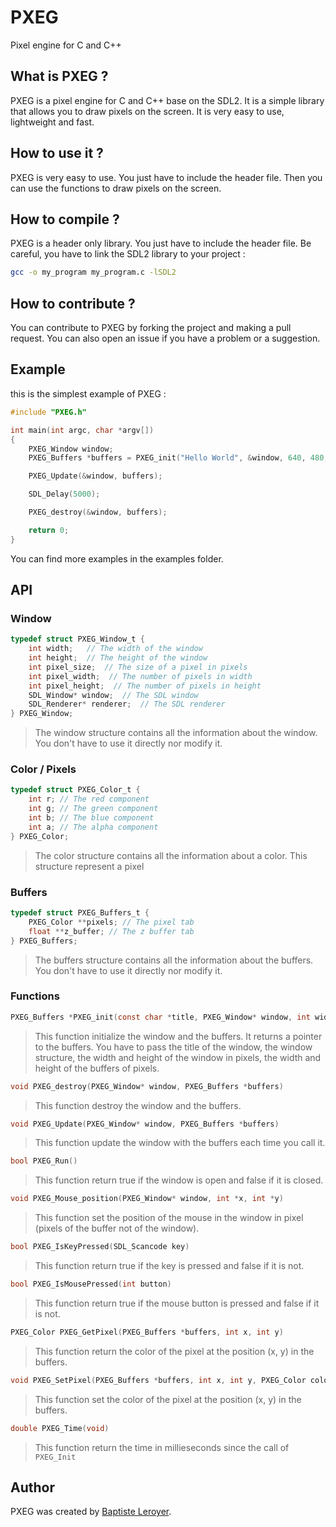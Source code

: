 # PXEG

Pixel engine for C and C++

## What is PXEG ?

PXEG is a pixel engine for C and C++ base on the SDL2. It is a simple library that allows you to draw pixels on the screen. It is very easy to use, lightweight and fast.

## How to use it ?

PXEG is very easy to use. You just have to include the header file. Then you can use the functions to draw pixels on the screen.

## How to compile ?

PXEG is a header only library. You just have to include the header file. Be careful, you have to link the SDL2 library to your project :

```bash
gcc -o my_program my_program.c -lSDL2
```

## How to contribute ?

You can contribute to PXEG by forking the project and making a pull request. You can also open an issue if you have a problem or a suggestion.

## Example

this is the simplest example of PXEG :

```c
#include "PXEG.h"

int main(int argc, char *argv[])
{
    PXEG_Window window;
    PXEG_Buffers *buffers = PXEG_init("Hello World", &window, 640, 480, 40, 40);

    PXEG_Update(&window, buffers);

    SDL_Delay(5000);

    PXEG_destroy(&window, buffers);

    return 0;
}
```

You can find more examples in the examples folder.

## API

### Window

```c
typedef struct PXEG_Window_t {
    int width;   // The width of the window
    int height;  // The height of the window
    int pixel_size;  // The size of a pixel in pixels
    int pixel_width;  // The number of pixels in width
    int pixel_height;  // The number of pixels in height
    SDL_Window* window;  // The SDL window
    SDL_Renderer* renderer;  // The SDL renderer
} PXEG_Window;
```

> The window structure contains all the information about the window. You don't have to use it directly nor modify it.

### Color / Pixels

```c
typedef struct PXEG_Color_t {
    int r; // The red component
    int g; // The green component
    int b; // The blue component
    int a; // The alpha component
} PXEG_Color;
```

> The color structure contains all the information about a color. This structure represent a pixel

### Buffers

```c
typedef struct PXEG_Buffers_t {
    PXEG_Color **pixels; // The pixel tab
    float **z_buffer; // The z buffer tab
} PXEG_Buffers;
```

> The buffers structure contains all the information about the buffers. You don't have to use it directly nor modify it.

### Functions

```c
PXEG_Buffers *PXEG_init(const char *title, PXEG_Window* window, int width, int height, int pixel_width, int pixel_height)
```

> This function initialize the window and the buffers. It returns a pointer to the buffers. You have to pass the title of the window, the window structure, the width and height of the window in pixels, the width and height of the buffers of pixels.

```c
void PXEG_destroy(PXEG_Window* window, PXEG_Buffers *buffers)
```

> This function destroy the window and the buffers.

```c
void PXEG_Update(PXEG_Window* window, PXEG_Buffers *buffers)
```

> This function update the window with the buffers each time you call it.

```c
bool PXEG_Run()
```

> This function return true if the window is open and false if it is closed.

```c
void PXEG_Mouse_position(PXEG_Window* window, int *x, int *y)
```

> This function set the position of the mouse in the window in pixel (pixels of the buffer not of the window).

```c
bool PXEG_IsKeyPressed(SDL_Scancode key)
```

> This function return true if the key is pressed and false if it is not.

```c
bool PXEG_IsMousePressed(int button)
```

> This function return true if the mouse button is pressed and false if it is not.

```c
PXEG_Color PXEG_GetPixel(PXEG_Buffers *buffers, int x, int y)
```

> This function return the color of the pixel at the position (x, y) in the buffers.

```c
void PXEG_SetPixel(PXEG_Buffers *buffers, int x, int y, PXEG_Color color)
```

> This function set the color of the pixel at the position (x, y) in the buffers.

```c
double PXEG_Time(void)
```

> This function return the time in millieseconds since the call of ``PXEG_Init``

## Author

PXEG was created by [Baptiste Leroyer](https://github.com/ZiplEix).
